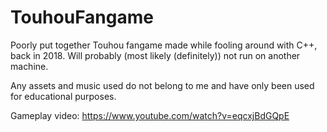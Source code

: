 # TouhouFangame
Poorly put together Touhou fangame made while fooling around with C++, back in 2018.
Will probably (most likely (definitely)) not run on another machine.

Any assets and music used do not belong to me and have only been used for educational purposes.

Gameplay video:
https://www.youtube.com/watch?v=eqcxjBdGQpE
